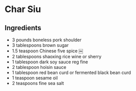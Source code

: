 # Char Siu 

## Ingredients
- 3 pounds boneless pork shoulder
- 3 tablespoons brown sugar
- 1.5 teaspoon Chinese five spice ￼
- 2 tablespoons shaoxing rice wine or sherry
- 1 tablespoon dark soy sauce reg fine
- 2 tablespoon hoisin sauce
- 1 tablespoon red bean curd or fermented  black bean curd
- 1 teaspoon sesame oil
- 2 teaspoons fine sea salt

